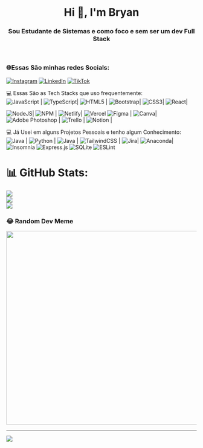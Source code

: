 <h1 align="center">Hi 👋, I'm Bryan</h1>
<h3 align="center">Sou Estudante de Sistemas e como foco e sem ser um dev Full Stack</h3>
<br/>

<h3>🌐Essas São minhas redes Socials: </h3>

[![Instagram](https://img.shields.io/badge/Instagram-%23E4405F.svg?logo=Instagram&logoColor=white)](https://instagram.com/https://www.instagram.com/bryanzef7) [![LinkedIn](https://img.shields.io/badge/LinkedIn-%230077B5.svg?logo=linkedin&logoColor=white)](https://linkedin.com/in/https://www.linkedin.com/in/bryanzefino/) [![TikTok](https://img.shields.io/badge/TikTok-%23000000.svg?logo=TikTok&logoColor=white)](https://tiktok.com/@bryandeveloper) 

💻 Essas São as Tech Stacks que uso frequentemente:
<br/> ![JavaScript](https://img.shields.io/badge/javascript-%23323330.svg?style=flat&logo=javascript&logoColor=%23F7DF1E) |
![TypeScript](https://img.shields.io/badge/typescript-%23007ACC.svg?style=flat&logo=typescript&logoColor=white)|
![HTML5](https://img.shields.io/badge/html5-%23E34F26.svg?style=flat&logo=html5&logoColor=white) |
![Bootstrap](https://img.shields.io/badge/bootstrap-%23563D7C.svg?style=flat&logo=bootstrap&logoColor=white)|
![CSS3](https://img.shields.io/badge/css3-%231572B6.svg?style=flat&logo=css3&logoColor=white)|
![React](https://img.shields.io/badge/react-%2320232a.svg?style=flat&logo=react&logoColor=%2361DAFB)|

![NodeJS](https://img.shields.io/badge/node.js-6DA55F?style=flat&logo=node.js&logoColor=white)| 
![NPM](https://img.shields.io/badge/NPM-%23000000.svg?style=flat&logo=npm&logoColor=white) |
![Netlify](https://img.shields.io/badge/netlify-%23000000.svg?style=flat&logo=netlify&logoColor=#00C7B7)|
![Vercel](https://img.shields.io/badge/vercel-%23000000.svg?style=flat&logo=vercel&logoColor=white)
![Figma](https://img.shields.io/badge/figma-%23F24E1E.svg?style=flat&logo=figma&logoColor=white) |
![Canva](https://img.shields.io/badge/Canva-%2300C4CC.svg?style=flat&logo=Canva&logoColor=white)| 
![Adobe Photoshop](https://img.shields.io/badge/adobephotoshop-%2331A8FF.svg?style=flat&logo=adobephotoshop&logoColor=white) |
![Trello](https://img.shields.io/badge/Trello-%23026AA7.svg?style=flat&logo=Trello&logoColor=white) |
![Notion](https://img.shields.io/badge/Notion-%23000000.svg?style=flat&logo=notion&logoColor=white) |


💻 Já Usei em alguns Projetos Pessoais e tenho algum Conhecimento: 
![Java](https://img.shields.io/badge/java-%23ED8B00.svg?style=flat&logo=java&logoColor=white) |
![Python](https://img.shields.io/badge/python-3670A0?style=flat&logo=python&logoColor=ffdd54) |
![Java](https://img.shields.io/badge/java-3670A0?style=flat&logo=java&logoColor=ffdd54) |
![TailwindCSS](https://img.shields.io/badge/tailwindcss-%2338B2AC.svg?style=flat&logo=tailwind-css&logoColor=white) |
![Jira](https://img.shields.io/badge/jira-%230A0FFF.svg?style=flat&logo=jira&logoColor=white)|
![Anaconda](https://img.shields.io/badge/Anaconda-%2344A833.svg?style=flat&logo=anaconda&logoColor=white)|
![Insomnia](https://img.shields.io/badge/Insomnia-black?style=flat&logo=insomnia&logoColor=5849BE)
![Express.js](https://img.shields.io/badge/express.js-%23404d59.svg?style=flat&logo=express&logoColor=%2361DAFB) 
![SQLite](https://img.shields.io/badge/sqlite-%2307405e.svg?style=flat&logo=sqlite&logoColor=white) 
![ESLint](https://img.shields.io/badge/ESLint-4B3263?style=flat&logo=eslint&logoColor=white) 

# 📊 GitHub Stats:

![](https://github-readme-stats.vercel.app/api?username=bryanzef&theme=radical&hide_border=false&include_all_commits=false&count_private=false)<br/>
![](https://github-readme-streak-stats.herokuapp.com/?user=bryanzef&theme=radical&hide_border=false)<br/>
![](https://github-readme-stats.vercel.app/api/top-langs/?username=bryanzef&theme=radical&hide_border=false&include_all_commits=false&count_private=false&layout=compact)

### 😂 Random Dev Meme
<img src="https://random-memer.herokuapp.com/" width="512px"/>

---
[![](https://visitcount.itsvg.in/api?id=bryanzef&icon=5&color=0)](https://visitcount.itsvg.in)












<!-- Proudly created with GPRM ( https://gprm.itsvg.in ) -->
